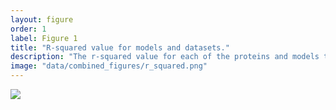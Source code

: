 ```yaml
---
layout: figure
order: 1
label: Figure 1
title: "R-squared value for models and datasets."
description: "The r-squared value for each of the proteins and models tested in this study. The colors represent the model and data set that was used for fitting. The red and green plots include the combined distance-rsa model. In red, we construct optimized linear models with dN/dS values and distances to 75% of the sites; we still include all reference sites, but only 75% of the distances from that site. In green, we show the r-squared value for the 25% of data that was not used for optimization using the best site from the optimized set. In blue, we show the r-squared value of a model that only uses RSA as a predictor for dN/dS."
image: "data/combined_figures/r_squared.png"
---
```

<img src="{{ site.baseurl }}/data/combined_figures/r_squared.png">
